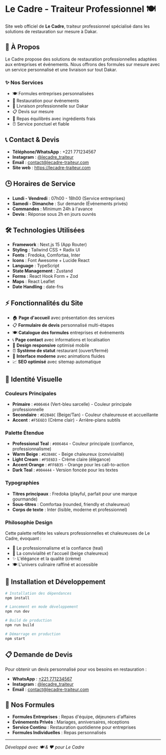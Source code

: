 # Le Cadre - Traiteur Professionnel 🍽️

Site web officiel de **Le Cadre**, traiteur professionnel spécialisé dans les solutions de restauration sur mesure à Dakar.

## 🌟 À Propos

Le Cadre propose des solutions de restauration professionnelles adaptées aux entreprises et événements. Nous offrons des formules sur mesure avec un service personnalisé et une livraison sur tout Dakar.

### ✨ Nos Services
- 🍽️ Formules entreprises personnalisées
- 🎯 Restauration pour événements
- 🚚 Livraison professionnelle sur Dakar
- 📋 Devis sur mesure
- 🥗 Repas équilibrés avec ingrédients frais
- ⏰ Service ponctuel et fiable

## 📞 Contact & Devis

- **Téléphone/WhatsApp** : +221 771234567
- **Instagram** : [@lecadre_traiteur](https://instagram.com/lecadre_traiteur)
- **Email** : contact@lecadre-traiteur.com
- **Site web** : https://lecadre-traiteur.com

## 🕒 Horaires de Service

- **Lundi - Vendredi** : 07h00 - 18h00 (Service entreprises)
- **Samedi - Dimanche** : Sur demande (Événements privés)
- **Commandes** : Minimum 24h à l'avance
- **Devis** : Réponse sous 2h en jours ouvrés

## 🛠 Technologies Utilisées

- **Framework** : Next.js 15 (App Router)
- **Styling** : Tailwind CSS + Radix UI
- **Fonts** : Fredoka, Comfortaa, Inter
- **Icons** : Font Awesome + Lucide React
- **Language** : TypeScript
- **State Management** : Zustand
- **Forms** : React Hook Form + Zod
- **Maps** : React Leaflet
- **Date Handling** : date-fns

## ⚡ Fonctionnalités du Site

- 🏠 **Page d'accueil** avec présentation des services
- 📋 **Formulaire de devis** personnalisé multi-étapes
- 🍽️ **Catalogue des formules** entreprises et événements
- 📞 **Page contact** avec informations et localisation
- 📱 **Design responsive** optimisé mobile
- ⏰ **Système de statut** restaurant (ouvert/fermé)
- 🎨 **Interface moderne** avec animations fluides
- 📈 **SEO optimisé** avec sitemap automatique

## 🎨 Identité Visuelle

### Couleurs Principales
- **Primaire** : `#006464` (Vert-bleu sarcelle) - Couleur principale professionnelle
- **Secondaire** : `#D2B48C` (Beige/Tan) - Couleur chaleureuse et accueillante
- **Accent** : `#F5E6D3` (Crème clair) - Arrière-plans subtils

### Palette Étendue
- **Professional Teal** : `#006464` - Couleur principale (confiance, professionnalisme)
- **Warm Beige** : `#D2B48C` - Beige chaleureux (convivialité)
- **Light Cream** : `#F5E6D3` - Crème claire (élégance)
- **Accent Orange** : `#FF6B35` - Orange pour les call-to-action
- **Dark Teal** : `#004444` - Version foncée pour les textes

### Typographies
- **Titres principaux** : Fredoka (playful, parfait pour une marque gourmande)
- **Sous-titres** : Comfortaa (rounded, friendly et chaleureux)
- **Corps de texte** : Inter (lisible, moderne et professionnel)

### Philosophie Design
Cette palette reflète les valeurs professionnelles et chaleureuses de Le Cadre, évoquant :
- 🏢 Le professionnalisme et la confiance (teal)
- 🤝 La convivialité et l'accueil (beige chaleureux)
- ✨ L'élégance et la qualité (crème)
- 🍽️ L'univers culinaire raffiné et accessible

## 🚀 Installation et Développement

```bash
# Installation des dépendances
npm install

# Lancement en mode développement
npm run dev

# Build de production
npm run build

# Démarrage en production
npm start
```

## 📋 Demande de Devis

Pour obtenir un devis personnalisé pour vos besoins en restauration :
- **WhatsApp** : [+221 771234567](https://wa.me/221771234567?text=Bonjour,%20je%20souhaite%20obtenir%20un%20devis%20pour%20les%20services%20de%20Le%20Cadre%20!)
- **Instagram** : [@lecadre_traiteur](https://instagram.com/lecadre_traiteur)
- **Email** : contact@lecadre-traiteur.com

## 🎯 Nos Formules

- **Formules Entreprises** : Repas d'équipe, déjeuners d'affaires
- **Événements Privés** : Mariages, anniversaires, réceptions
- **Service Continu** : Restauration quotidienne pour entreprises
- **Formules Individuelles** : Repas personnalisés

---

*Développé avec 🍽️ & ❤️ pour Le Cadre*
